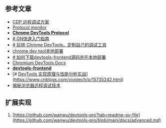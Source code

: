 ## 参考文章
- [CDP 远程调试方案](https://juejin.cn/post/7088472004570906631)
- [Protocol monitor](https://developer.chrome.com/docs/devtools/protocol-monitor)
- [**Chrome DevTools Protocol**](https://chromedevtools.github.io/devtools-protocol/)
- [# GN快速入门指南](https://github.com/chinanf-boy/gn-zh/blob/master/docs/quick_start.zh.md#%E8%BF%90%E8%A1%8Cgn)
- [# 玩转 Chrome DevTools，定制自己的调试工具](https://blog.csdn.net/qiwoo_weekly/article/details/126476221)
- [chrome dev tool本地部署](https://juejin.cn/post/7157368138214932510)
- [# 如何下载devtools-frontend源码并在本地部署](https://www.jianshu.com/p/31de17699814)
- [Chromium DevTools Docs](https://chromium.googlesource.com/devtools/devtools-frontend/+/refs/heads/main/docs/README.md)
- **[devtools-frontend](https://github.com/ChromeDevTools/devtools-frontend)**
- [# [DevTools 实现原理与性能分析实战](https://www.cnblogs.com/vivotech/p/15735242.html "发布于 2021-12-27 10:21")](https://www.cnblogs.com/vivotech/p/15735242.html)
- [揭秘浏览器远程调试技术](https://fed.taobao.org/blog/taofed/do71ct/chrome-remote-debugging-technics/)

## 扩展实现
1. [https://github.com/wanwu/devtools-pro?tab=readme-ov-file](https://github.com/wanwu/devtools-pro/blob/main/docs/advanced.md)